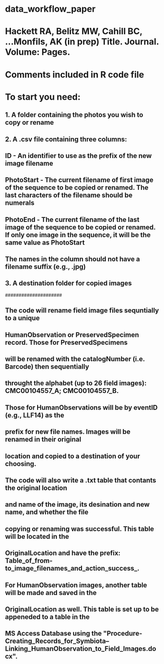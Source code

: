 # data_workflow_paper
# Hackett RA, Belitz MW, Cahill BC, ...Monfils, AK (in prep) Title. Journal. Volume: Pages.
# Comments included in R code file
# To start you need: 
## 1. A folder containing the photos you wish to copy or rename
## 2. A .csv file containing three columns:
##      ID - An identifier to use as the prefix of the new image filename
##      PhotoStart - The current filename of first image of the sequence to be copied or renamed. The last characters of the filename should be numerals
##      PhotoEnd - The current filename of the last image of the sequence to be copied or renamed. If only one image in the sequence, it will be the same value as PhotoStart
##   The names in the column should not have a filename suffix (e.g., .jpg)
## 3. A destination folder for copied images
#####################
## The code will rename field image files sequntially to a unique 
## HumanObservation or PreservedSpecimen record. Those for PreservedSpecimens
## will be renamed with the catalogNumber (i.e. Barcode) then sequentially 
## throught the alphabet (up to 26 field images): CMC00104557_A; CMC00104557_B. 
## Those for HumanObservations will be by eventID (e.g., LLF14) as the 
## prefix for new file names. Images will be renamed in their original
## location and copied to a destination of your choosing.
##
## The code will also write a .txt table that contants the original location
## and name of the image, its desination and new name, and whether the file
## copying or renaming was successful. This table will be located in the 
## OriginalLocation and have the prefix: Table_of_from-to_image_filenames_and_action_success_. 
##
## For HumanObservation images, another table will be made and saved in the
## OriginalLocation as well. This table is set up to be appeneded to a table in the 
## MS Access Database using the "Procedure-Creating_Records_for_Symbiota–Linking_HumanObservation_to_Field_Images.docx". 
